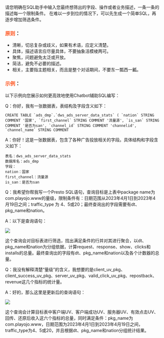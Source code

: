请您明确在SQL助手中输入您最终想筛出的字段、操作或者业务描述，一条一条的描述每一个限制条件。
在难以一步到位的情况下，可以先生成一个简单SQL，再逐步增加筛选条件。

### <font class="text-color-16" color="#ff5722">原则</font>：

* 清晰，切忌复杂或歧义，如果有术语，应定义清楚。
*  具体，描述语言应尽量具体，不要抽象活模棱两可。
* 聚焦，问题避免太泛或开放。
* 简洁，避免不必要的描述。
* 相关，主要指主题相关，而且是整个对话期间，不要东一瓢西一瓤。

### <font class="text-color-151" color="#ff5722">示例</font>：

以下示例向您展示如何更高效地使用Chatbot辅助SQL编写：

Q：你好，我有一张数据表，表结构及字段含义如下：

```
CREATE TABLE `ads_dmp`.`dws_ads_server_data_stats` ( `nation` STRING COMMENT '国家', `first_channel` STRING COMMENT '流量源', `is_san` STRING COMMENT '是否为san', `channel_id` STRING COMMENT 'channelid', `channel_name` STRING COMMENT
```


A：你好！这是一张数据表，包含了各种广告投放相关的字段。具体结构和字段含义如下：

```
表名：dws_ads_server_data_stats
数据库名：ads_dmp
字段：
nation：国家
first_channel：流量源
is_san：是否为san
```




Q：我希望你帮我写一个Presto SQL语句，查询目标是上表中package name为com.playojo.www的量级，限制条件有：日期范围从2023年4月1日到2023年4月19日之间；traffic_type 为 4、5或20；最终查询出的字段需要有dt、pkg_name和nation。

A：以下是查询语句：

![](https://huatu.98youxi.com/markdown/work/uploads/upload_8385a6e52a2ca6258afc8bf63197ae7d.png)


这个查询会对目标表进行筛选，找出满足条件的行并对其进行聚合，以dt、pkg_name和nation为分组依据，计算request、response、show、clicks和installs的总量。最终查询出的字段有dt、pkg_name和nation以及各个计数器的总量。

Q：我没有解释清楚“量级”的含义，我想要的是client_uv_pkg、client_success_uv_pkg、server_uv_pkg、valid_click_uv_pkg、repostback、revenue这几个指标的统计量。

A：好的，那么这里是更新后的查询语句：

![](https://huatu.98youxi.com/markdown/work/uploads/upload_42ecce4b371d8cb85b2b929e0f68bcec.png)

这个查询会计算目标表中客户端UV、客户端成功UV、服务器UV、有效点击UV、回传、还原后收入这六个指标的总量，同时满足条件：pkg_name为com.playojo.www，日期范围为2023年4月1日到2023年4月19日之间，traffic_type为4、5或20，并且根据dt、pkg_name和nation分组统计结果。